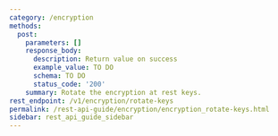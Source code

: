 ```yaml
---
category: /encryption
methods:
  post:
    parameters: []
    response_body:
      description: Return value on success
      example_value: TO DO
      schema: TO DO
      status_code: '200'
    summary: Rotate the encryption at rest keys.
rest_endpoint: /v1/encryption/rotate-keys
permalink: /rest-api-guide/encryption/encryption_rotate-keys.html
sidebar: rest_api_guide_sidebar
---
```

